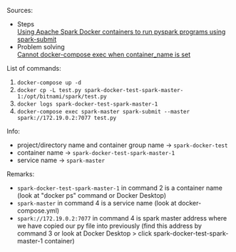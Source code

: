 Sources:
- Steps\
[Using Apache Spark Docker containers to run pyspark programs using spark-submit](https://medium.com/@mehmood9501/using-apache-spark-docker-containers-to-run-pyspark-programs-using-spark-submit-afd6da480e0f)
- Problem solving\
[Cannot docker-compose exec when container_name is set](https://github.com/docker/compose/issues/4706)


List of commands:
1. `docker-compose up -d`
2. `docker cp -L test.py spark-docker-test-spark-master-1:/opt/bitnami/spark/test.py`
3. `docker logs spark-docker-test-spark-master-1`
4. `docker-compose exec spark-master spark-submit --master spark://172.19.0.2:7077 test.py`

Info:
- project/directory name and container group name -> `spark-docker-test`
- container name -> `spark-docker-test-spark-master-1`
- service name -> `spark-master`

Remarks:
- `spark-docker-test-spark-master-1` in command 2 is a container name (look at "docker ps" command or Docker Desktop)
- `spark-master` in command 4 is a service name (look at docker-compose.yml)
- `spark://172.19.0.2:7077` in command 4 is spark master address where we have copied our py file into previously (find this address by command 3 or look at Docker Desktop > click spark-docker-test-spark-master-1 container)
